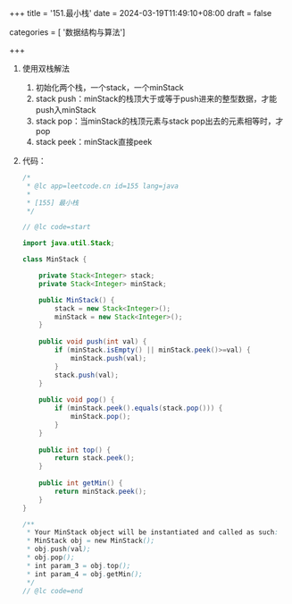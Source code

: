 +++
title = '151.最小栈'
date = 2024-03-19T11:49:10+08:00
draft = false

categories = [ '数据结构与算法']

+++

1. 使用双栈解法

   1. 初始化两个栈，一个stack，一个minStack
   2. stack push：minStack的栈顶大于或等于push进来的整型数据，才能push入minStack
   3. stack pop：当minStack的栈顶元素与stack pop出去的元素相等时，才pop
   4. stack peek：minStack直接peek

2. 代码：

   ```java
   /*
    * @lc app=leetcode.cn id=155 lang=java
    *
    * [155] 最小栈
    */
   
   // @lc code=start
   
   import java.util.Stack;
   
   class MinStack {
   
       private Stack<Integer> stack;
       private Stack<Integer> minStack;
   
       public MinStack() {
           stack = new Stack<Integer>();
           minStack = new Stack<Integer>();
       }
       
       public void push(int val) {
           if (minStack.isEmpty() || minStack.peek()>=val) {
               minStack.push(val);
           }
           stack.push(val);
       }
       
       public void pop() {
           if (minStack.peek().equals(stack.pop())) {
               minStack.pop();
           }
       }
       
       public int top() {
           return stack.peek();
       }
       
       public int getMin() {
           return minStack.peek();
       }
   }
   
   /**
    * Your MinStack object will be instantiated and called as such:
    * MinStack obj = new MinStack();
    * obj.push(val);
    * obj.pop();
    * int param_3 = obj.top();
    * int param_4 = obj.getMin();
    */
   // @lc code=end
   
   
   ```

   
